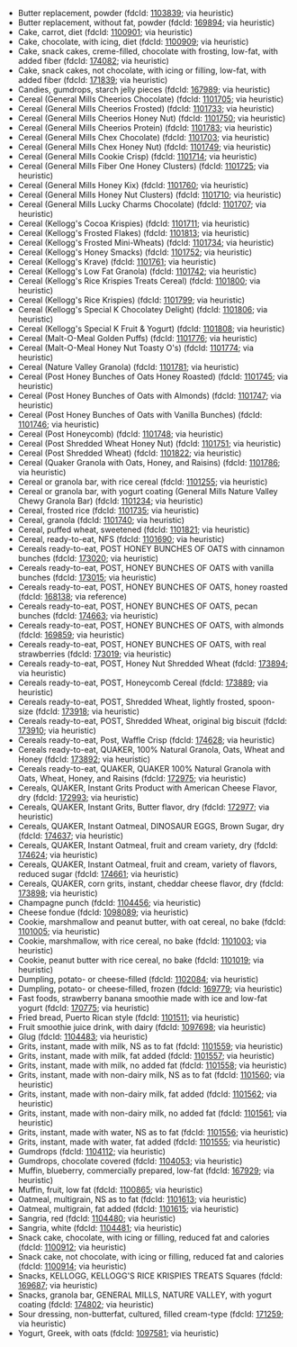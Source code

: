 - Butter replacement, powder (fdcId: [1103839](https://fdc.nal.usda.gov/fdc-app.html#/food-details/1103839); via heuristic)
- Butter replacement, without fat, powder (fdcId: [169894](https://fdc.nal.usda.gov/fdc-app.html#/food-details/169894); via heuristic)
- Cake, carrot, diet (fdcId: [1100901](https://fdc.nal.usda.gov/fdc-app.html#/food-details/1100901); via heuristic)
- Cake, chocolate, with icing, diet (fdcId: [1100909](https://fdc.nal.usda.gov/fdc-app.html#/food-details/1100909); via heuristic)
- Cake, snack cakes, creme-filled, chocolate with frosting, low-fat, with added fiber (fdcId: [174082](https://fdc.nal.usda.gov/fdc-app.html#/food-details/174082); via heuristic)
- Cake, snack cakes, not chocolate, with icing or filling, low-fat, with added fiber (fdcId: [171839](https://fdc.nal.usda.gov/fdc-app.html#/food-details/171839); via heuristic)
- Candies, gumdrops, starch jelly pieces (fdcId: [167989](https://fdc.nal.usda.gov/fdc-app.html#/food-details/167989); via heuristic)
- Cereal (General Mills Cheerios Chocolate) (fdcId: [1101705](https://fdc.nal.usda.gov/fdc-app.html#/food-details/1101705); via heuristic)
- Cereal (General Mills Cheerios Frosted) (fdcId: [1101733](https://fdc.nal.usda.gov/fdc-app.html#/food-details/1101733); via heuristic)
- Cereal (General Mills Cheerios Honey Nut) (fdcId: [1101750](https://fdc.nal.usda.gov/fdc-app.html#/food-details/1101750); via heuristic)
- Cereal (General Mills Cheerios Protein) (fdcId: [1101783](https://fdc.nal.usda.gov/fdc-app.html#/food-details/1101783); via heuristic)
- Cereal (General Mills Chex Chocolate) (fdcId: [1101703](https://fdc.nal.usda.gov/fdc-app.html#/food-details/1101703); via heuristic)
- Cereal (General Mills Chex Honey Nut) (fdcId: [1101749](https://fdc.nal.usda.gov/fdc-app.html#/food-details/1101749); via heuristic)
- Cereal (General Mills Cookie Crisp) (fdcId: [1101714](https://fdc.nal.usda.gov/fdc-app.html#/food-details/1101714); via heuristic)
- Cereal (General Mills Fiber One Honey Clusters) (fdcId: [1101725](https://fdc.nal.usda.gov/fdc-app.html#/food-details/1101725); via heuristic)
- Cereal (General Mills Honey Kix) (fdcId: [1101760](https://fdc.nal.usda.gov/fdc-app.html#/food-details/1101760); via heuristic)
- Cereal (General Mills Honey Nut Clusters) (fdcId: [1101710](https://fdc.nal.usda.gov/fdc-app.html#/food-details/1101710); via heuristic)
- Cereal (General Mills Lucky Charms Chocolate) (fdcId: [1101707](https://fdc.nal.usda.gov/fdc-app.html#/food-details/1101707); via heuristic)
- Cereal (Kellogg's Cocoa Krispies) (fdcId: [1101711](https://fdc.nal.usda.gov/fdc-app.html#/food-details/1101711); via heuristic)
- Cereal (Kellogg's Frosted Flakes) (fdcId: [1101813](https://fdc.nal.usda.gov/fdc-app.html#/food-details/1101813); via heuristic)
- Cereal (Kellogg's Frosted Mini-Wheats) (fdcId: [1101734](https://fdc.nal.usda.gov/fdc-app.html#/food-details/1101734); via heuristic)
- Cereal (Kellogg's Honey Smacks) (fdcId: [1101752](https://fdc.nal.usda.gov/fdc-app.html#/food-details/1101752); via heuristic)
- Cereal (Kellogg's Krave) (fdcId: [1101761](https://fdc.nal.usda.gov/fdc-app.html#/food-details/1101761); via heuristic)
- Cereal (Kellogg's Low Fat Granola) (fdcId: [1101742](https://fdc.nal.usda.gov/fdc-app.html#/food-details/1101742); via heuristic)
- Cereal (Kellogg's Rice Krispies Treats Cereal) (fdcId: [1101800](https://fdc.nal.usda.gov/fdc-app.html#/food-details/1101800); via heuristic)
- Cereal (Kellogg's Rice Krispies) (fdcId: [1101799](https://fdc.nal.usda.gov/fdc-app.html#/food-details/1101799); via heuristic)
- Cereal (Kellogg's Special K Chocolatey Delight) (fdcId: [1101806](https://fdc.nal.usda.gov/fdc-app.html#/food-details/1101806); via heuristic)
- Cereal (Kellogg's Special K Fruit & Yogurt) (fdcId: [1101808](https://fdc.nal.usda.gov/fdc-app.html#/food-details/1101808); via heuristic)
- Cereal (Malt-O-Meal Golden Puffs) (fdcId: [1101776](https://fdc.nal.usda.gov/fdc-app.html#/food-details/1101776); via heuristic)
- Cereal (Malt-O-Meal Honey Nut Toasty O's) (fdcId: [1101774](https://fdc.nal.usda.gov/fdc-app.html#/food-details/1101774); via heuristic)
- Cereal (Nature Valley Granola) (fdcId: [1101781](https://fdc.nal.usda.gov/fdc-app.html#/food-details/1101781); via heuristic)
- Cereal (Post Honey Bunches of Oats Honey Roasted) (fdcId: [1101745](https://fdc.nal.usda.gov/fdc-app.html#/food-details/1101745); via heuristic)
- Cereal (Post Honey Bunches of Oats with Almonds) (fdcId: [1101747](https://fdc.nal.usda.gov/fdc-app.html#/food-details/1101747); via heuristic)
- Cereal (Post Honey Bunches of Oats with Vanilla Bunches) (fdcId: [1101746](https://fdc.nal.usda.gov/fdc-app.html#/food-details/1101746); via heuristic)
- Cereal (Post Honeycomb) (fdcId: [1101748](https://fdc.nal.usda.gov/fdc-app.html#/food-details/1101748); via heuristic)
- Cereal (Post Shredded Wheat Honey Nut) (fdcId: [1101751](https://fdc.nal.usda.gov/fdc-app.html#/food-details/1101751); via heuristic)
- Cereal (Post Shredded Wheat) (fdcId: [1101822](https://fdc.nal.usda.gov/fdc-app.html#/food-details/1101822); via heuristic)
- Cereal (Quaker Granola with Oats, Honey, and Raisins) (fdcId: [1101786](https://fdc.nal.usda.gov/fdc-app.html#/food-details/1101786); via heuristic)
- Cereal or granola bar, with rice cereal (fdcId: [1101255](https://fdc.nal.usda.gov/fdc-app.html#/food-details/1101255); via heuristic)
- Cereal or granola bar, with yogurt coating (General Mills Nature Valley Chewy Granola Bar) (fdcId: [1101234](https://fdc.nal.usda.gov/fdc-app.html#/food-details/1101234); via heuristic)
- Cereal, frosted rice (fdcId: [1101735](https://fdc.nal.usda.gov/fdc-app.html#/food-details/1101735); via heuristic)
- Cereal, granola (fdcId: [1101740](https://fdc.nal.usda.gov/fdc-app.html#/food-details/1101740); via heuristic)
- Cereal, puffed wheat, sweetened (fdcId: [1101821](https://fdc.nal.usda.gov/fdc-app.html#/food-details/1101821); via heuristic)
- Cereal, ready-to-eat, NFS (fdcId: [1101690](https://fdc.nal.usda.gov/fdc-app.html#/food-details/1101690); via heuristic)
- Cereals ready-to-eat, POST HONEY BUNCHES OF OATS with cinnamon bunches (fdcId: [173020](https://fdc.nal.usda.gov/fdc-app.html#/food-details/173020); via heuristic)
- Cereals ready-to-eat, POST, HONEY BUNCHES OF OATS with vanilla bunches (fdcId: [173015](https://fdc.nal.usda.gov/fdc-app.html#/food-details/173015); via heuristic)
- Cereals ready-to-eat, POST, HONEY BUNCHES OF OATS, honey roasted (fdcId: [168138](https://fdc.nal.usda.gov/fdc-app.html#/food-details/168138); via reference)
- Cereals ready-to-eat, POST, HONEY BUNCHES OF OATS, pecan bunches (fdcId: [174663](https://fdc.nal.usda.gov/fdc-app.html#/food-details/174663); via heuristic)
- Cereals ready-to-eat, POST, HONEY BUNCHES OF OATS, with almonds (fdcId: [169859](https://fdc.nal.usda.gov/fdc-app.html#/food-details/169859); via heuristic)
- Cereals ready-to-eat, POST, HONEY BUNCHES OF OATS, with real strawberries (fdcId: [173019](https://fdc.nal.usda.gov/fdc-app.html#/food-details/173019); via heuristic)
- Cereals ready-to-eat, POST, Honey Nut Shredded Wheat (fdcId: [173894](https://fdc.nal.usda.gov/fdc-app.html#/food-details/173894); via heuristic)
- Cereals ready-to-eat, POST, Honeycomb Cereal (fdcId: [173889](https://fdc.nal.usda.gov/fdc-app.html#/food-details/173889); via heuristic)
- Cereals ready-to-eat, POST, Shredded Wheat, lightly frosted, spoon-size (fdcId: [173918](https://fdc.nal.usda.gov/fdc-app.html#/food-details/173918); via heuristic)
- Cereals ready-to-eat, POST, Shredded Wheat, original big biscuit (fdcId: [173910](https://fdc.nal.usda.gov/fdc-app.html#/food-details/173910); via heuristic)
- Cereals ready-to-eat, Post, Waffle Crisp (fdcId: [174628](https://fdc.nal.usda.gov/fdc-app.html#/food-details/174628); via heuristic)
- Cereals ready-to-eat, QUAKER, 100% Natural Granola, Oats, Wheat and Honey (fdcId: [173892](https://fdc.nal.usda.gov/fdc-app.html#/food-details/173892); via heuristic)
- Cereals ready-to-eat, QUAKER, QUAKER 100% Natural Granola with Oats, Wheat, Honey, and Raisins (fdcId: [172975](https://fdc.nal.usda.gov/fdc-app.html#/food-details/172975); via heuristic)
- Cereals, QUAKER, Instant Grits Product with American Cheese Flavor, dry (fdcId: [172993](https://fdc.nal.usda.gov/fdc-app.html#/food-details/172993); via heuristic)
- Cereals, QUAKER, Instant Grits, Butter flavor, dry (fdcId: [172977](https://fdc.nal.usda.gov/fdc-app.html#/food-details/172977); via heuristic)
- Cereals, QUAKER, Instant Oatmeal, DINOSAUR EGGS, Brown Sugar, dry (fdcId: [174637](https://fdc.nal.usda.gov/fdc-app.html#/food-details/174637); via heuristic)
- Cereals, QUAKER, Instant Oatmeal, fruit and cream variety, dry (fdcId: [174624](https://fdc.nal.usda.gov/fdc-app.html#/food-details/174624); via heuristic)
- Cereals, QUAKER, Instant Oatmeal, fruit and cream, variety of flavors, reduced sugar (fdcId: [174661](https://fdc.nal.usda.gov/fdc-app.html#/food-details/174661); via heuristic)
- Cereals, QUAKER, corn grits, instant, cheddar cheese flavor, dry (fdcId: [173898](https://fdc.nal.usda.gov/fdc-app.html#/food-details/173898); via heuristic)
- Champagne punch (fdcId: [1104456](https://fdc.nal.usda.gov/fdc-app.html#/food-details/1104456); via heuristic)
- Cheese fondue (fdcId: [1098089](https://fdc.nal.usda.gov/fdc-app.html#/food-details/1098089); via heuristic)
- Cookie, marshmallow and peanut butter, with oat cereal, no bake (fdcId: [1101005](https://fdc.nal.usda.gov/fdc-app.html#/food-details/1101005); via heuristic)
- Cookie, marshmallow, with rice cereal, no bake (fdcId: [1101003](https://fdc.nal.usda.gov/fdc-app.html#/food-details/1101003); via heuristic)
- Cookie, peanut butter with rice cereal, no bake (fdcId: [1101019](https://fdc.nal.usda.gov/fdc-app.html#/food-details/1101019); via heuristic)
- Dumpling, potato- or cheese-filled (fdcId: [1102084](https://fdc.nal.usda.gov/fdc-app.html#/food-details/1102084); via heuristic)
- Dumpling, potato- or cheese-filled, frozen (fdcId: [169779](https://fdc.nal.usda.gov/fdc-app.html#/food-details/169779); via heuristic)
- Fast foods, strawberry banana smoothie made with ice and low-fat yogurt (fdcId: [170775](https://fdc.nal.usda.gov/fdc-app.html#/food-details/170775); via heuristic)
- Fried bread, Puerto Rican style (fdcId: [1101511](https://fdc.nal.usda.gov/fdc-app.html#/food-details/1101511); via heuristic)
- Fruit smoothie juice drink, with dairy (fdcId: [1097698](https://fdc.nal.usda.gov/fdc-app.html#/food-details/1097698); via heuristic)
- Glug (fdcId: [1104483](https://fdc.nal.usda.gov/fdc-app.html#/food-details/1104483); via heuristic)
- Grits, instant, made with milk, NS as to fat (fdcId: [1101559](https://fdc.nal.usda.gov/fdc-app.html#/food-details/1101559); via heuristic)
- Grits, instant, made with milk, fat added (fdcId: [1101557](https://fdc.nal.usda.gov/fdc-app.html#/food-details/1101557); via heuristic)
- Grits, instant, made with milk, no added fat (fdcId: [1101558](https://fdc.nal.usda.gov/fdc-app.html#/food-details/1101558); via heuristic)
- Grits, instant, made with non-dairy milk, NS as to fat (fdcId: [1101560](https://fdc.nal.usda.gov/fdc-app.html#/food-details/1101560); via heuristic)
- Grits, instant, made with non-dairy milk, fat added (fdcId: [1101562](https://fdc.nal.usda.gov/fdc-app.html#/food-details/1101562); via heuristic)
- Grits, instant, made with non-dairy milk, no added fat (fdcId: [1101561](https://fdc.nal.usda.gov/fdc-app.html#/food-details/1101561); via heuristic)
- Grits, instant, made with water, NS as to fat (fdcId: [1101556](https://fdc.nal.usda.gov/fdc-app.html#/food-details/1101556); via heuristic)
- Grits, instant, made with water, fat added (fdcId: [1101555](https://fdc.nal.usda.gov/fdc-app.html#/food-details/1101555); via heuristic)
- Gumdrops (fdcId: [1104112](https://fdc.nal.usda.gov/fdc-app.html#/food-details/1104112); via heuristic)
- Gumdrops, chocolate covered (fdcId: [1104053](https://fdc.nal.usda.gov/fdc-app.html#/food-details/1104053); via heuristic)
- Muffin, blueberry, commercially prepared, low-fat (fdcId: [167929](https://fdc.nal.usda.gov/fdc-app.html#/food-details/167929); via heuristic)
- Muffin, fruit, low fat (fdcId: [1100865](https://fdc.nal.usda.gov/fdc-app.html#/food-details/1100865); via heuristic)
- Oatmeal, multigrain, NS as to fat (fdcId: [1101613](https://fdc.nal.usda.gov/fdc-app.html#/food-details/1101613); via heuristic)
- Oatmeal, multigrain, fat added (fdcId: [1101615](https://fdc.nal.usda.gov/fdc-app.html#/food-details/1101615); via heuristic)
- Sangria, red (fdcId: [1104480](https://fdc.nal.usda.gov/fdc-app.html#/food-details/1104480); via heuristic)
- Sangria, white (fdcId: [1104481](https://fdc.nal.usda.gov/fdc-app.html#/food-details/1104481); via heuristic)
- Snack cake, chocolate, with icing or filling, reduced fat and calories (fdcId: [1100912](https://fdc.nal.usda.gov/fdc-app.html#/food-details/1100912); via heuristic)
- Snack cake, not chocolate, with icing or filling, reduced fat and calories (fdcId: [1100914](https://fdc.nal.usda.gov/fdc-app.html#/food-details/1100914); via heuristic)
- Snacks, KELLOGG, KELLOGG'S RICE KRISPIES TREATS Squares (fdcId: [169687](https://fdc.nal.usda.gov/fdc-app.html#/food-details/169687); via heuristic)
- Snacks, granola bar, GENERAL MILLS, NATURE VALLEY, with yogurt coating (fdcId: [174802](https://fdc.nal.usda.gov/fdc-app.html#/food-details/174802); via heuristic)
- Sour dressing, non-butterfat, cultured, filled cream-type (fdcId: [171259](https://fdc.nal.usda.gov/fdc-app.html#/food-details/171259); via heuristic)
- Yogurt, Greek, with oats (fdcId: [1097581](https://fdc.nal.usda.gov/fdc-app.html#/food-details/1097581); via heuristic)
